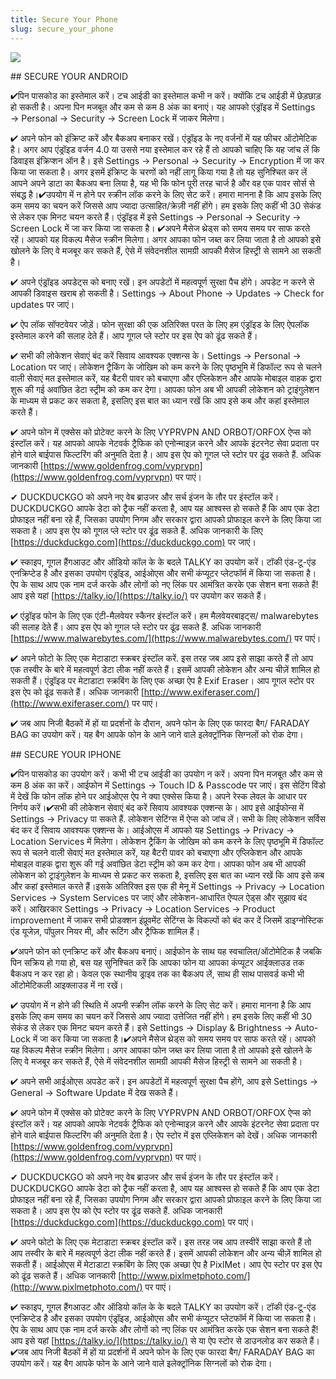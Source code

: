 ```yaml
---
title: Secure Your Phone
slug: secure_your_phone
---
```


![](/images/coverchap_3.jpg)


<div class="SECPHONE_H2" markdown="1">## SECURE YOUR ANDROID</div>




<span class="highlight_color">✔पिन पासकोड का इस्तेमाल करें।</span> टच आईडी का इस्तेमाल कभी न करें। क्योंकि टच आईडी में छेड़छाड़ हो सकती है। अपना पिन मजबूत और कम से कम 8 अंक का बनाएं। यह आपको एंड्रॉइड में Settings → Personal → Security → Screen Lock में जाकर मिलेगा।

<span class="highlight_color">✔ अपने फोन को इंक्रिप्ट करें और बैकअप बनाकर रखें।</span> एंड्रॉइड के नए वर्जनों में यह फीचर ऑटोमेटिक है। अगर आप एंड्रॉइड वर्जन 4.0 या उससे नया इस्तेमाल कर रहे हैं तो आपको चाहिए कि यह जांच लें कि डिवाइस इंक्रिप्शन ऑन है। इसे Settings → Personal → Security → Encryption में जा कर किया जा सकता है। अगर इसमें इंक्रिप्ट के चरणों को नहीं लागू किया गया है तो यह सुनिश्चित कर लें आपने अपने डाटा का बैकअप बना लिया है, यह भी कि फोन पूरी तरह चार्ज है और वह एक पावर सोर्स से संबद्ध है।<span class="highlight_color">✔उपयोग में न होने पर स्क्रीन लॉक करने के लिए सेट करें।</span> हमारा मानना है कि आप इसके लिए कम समय का चयन करें जिससे आप ज्यादा उत्साहित/क्रेज़ी नहीं होंगे। हम इसके लिए कहीं भी 30 सेकंड से लेकर एक मिनट चयन करते हैं। एंड्रॉइड में इसे Settings → Personal → Security → Screen Lock में जा कर किया जा सकता है। <span class="highlight_color">✔अपने मैसेज थ्रेड्स को समय समय पर साफ करते रहें।</span> आपको यह विकल्प मैसेज स्क्रीन मिलेगा। अगर आपका फोन जब्त कर लिया जाता है तो आपको इसे खोलने के लिए वे मजबूर कर सकते हैं, ऐसे में संवेदनशील सामग्री आपकी मैसेज हिस्ट्री से सामने आ सकती है।




<span class="highlight_color">✔ अपने एंड्रॉइड अपडेट्स को बनाए रखें।</span> इन अपडेटों में महत्वपूर्ण सुरक्षा पैच होंगे। अपडेट न करने से आपकी डिवाइस खराब हो सकती है। Settings → About Phone → Updates → Check for updates पर जाएं।

<span class="highlight_color">✔ ऐप लॉक सॉफ्टवेयर जोड़ें।</span> फोन सुरक्षा की एक अतिरिक्त परत के लिए हम एंड्रॉइड के लिए ऐपलॉक इस्तेमाल करने की सलाह देते हैं। आप गूगल प्ले स्टोर पर इस ऐप को ढूंढ सकते हैं।

<span class="highlight_color">✔ सभी की लोकेशन सेवाएं बंद करें सिवाय आवश्यक एक्शन्स के।</span> Settings → Personal → Location पर जाएं। लोकेशन ट्रैकिंग के जोखिम को कम करने के लिए पृष्ठभूमि में डिफॉल्ट रूप से चलने वाली सेवाएं मत इस्तेमाल करें, यह बैटरी पावर को बचाएगा और एप्लिकेशन और आपके मोबाइल वाहक द्वारा शुरू की गई अवांछित डेटा स्ट्रीम को कम कर देगा। आपका फोन अब भी आपकी लोकेशन को ट्राइंगुलेशन के माध्यम से प्रकट कर सकता है, इसलिए इस बात का ध्यान रखें कि आप इसे कब और कहां इस्तेमाल करते हैं।

<span class="highlight_color">✔ अपने फोन में एक्सेस को प्रोटेक्ट करने के लिए</span> VYPRVPN AND ORBOT/ORFOX ऐप्स को इंस्टॉल करें। यह आपको आपके नेटवर्क ट्रैफिक को एनोन्माइज़ करने और आपके इंटरनेट सेवा प्रदाता पर होने वाले बाईपास फिल्टरिंग की अनुमति देता है। आप इस ऐप को गूगल प्ले स्टोर पर ढूंढ सकते हैं. अधिक जानकारी [https://www.goldenfrog.com/vyprvpn](https://www.goldenfrog.com/vyprvpn) पर पाएं।




<span class="highlight_color">✔ DUCKDUCKGO</span> को अपने नए वेब ब्राउजर और सर्च इंजन के तौर पर इंस्टॉल करें। DUCKDUCKGO आपके डेटा को ट्रैक नहीं करता है, आप यह आश्वस्त हो सकते हैं कि आप एक डेटा प्रोफाइल नहीं बना रहे हैं, जिसका उपयोग निगम और सरकार द्वारा आपको प्रोफाइल करने के लिए किया जा सकता है। आप इस ऐप को गूगल प्ले स्टोर पर ढूंढ सकते हैं. अधिक जानकारी के लिए [https://duckduckgo.com](https://duckduckgo.com) पर जाएं।

<span class="highlight_color">✔ स्काइप</span>, गूगल हैंगआउट और ऑडियो कॉल के के बदले TALKY का उपयोग करें। टॉकी एंड-टू-एंड एनक्रिप्टेड है और इसका उपयोग एंड्रॉइड, आईओएस और सभी कंप्यूटर प्लेटफॉर्म में किया जा सकता है। ऐप के साथ आप एक नाम दर्ज करके और लोगों को नए लिंक पर आमंत्रित करके एक सेशन बना सकते हैं! आप इसे यहां [https://talky.io/](https://talky.io/) पर उपयोग कर सकते हैं।

<span class="highlight_color">✔ एंड्रॉइड फोन के लिए एक एंटी-मैलवेयर स्कैनर इंस्टॉल करें।</span> हम मैलवेयरबाइट्स/ malwarebytes की सलाह देते हैं। आप इस ऐप को गूगल प्ले स्टोर पर ढूंढ सकते हैं. अधिक जानकारी [https://www.malwarebytes.com/](https://www.malwarebytes.com/) पर पाएं। 

<span class="highlight_color">✔ अपने फोटो के लिए एक मेटाडाटा स्क्रबर इंस्टॉल करें.</span> इस तरह जब आप इसे साझा करते हैं तो आप एक तस्वीर के बारे में महत्वपूर्ण डेटा लीक नहीं करते हैं। इसमें आपकी लोकेशन और अन्य चीज़ें शामिल हो सकती हैं। एंड्रॉइड पर मेटाडाटा स्क्रबिंग के लिए एक अच्छा ऐप है Exif Eraser। आप गूगल स्टोर पर इस ऐप को ढूंढ सकते हैं। अधिक जानकारी  [http://www.exiferaser.com/](http://www.exiferaser.com/)  पर पाएं।

<span class="highlight_color">✔ जब आप निजी बैठकों में हों या प्रदर्शनों के दौरान,</span> अपने फोन के लिए एक फारदा बैग/ FARADAY BAG का उपयोग करें। यह बैग आपके फोन के आने जाने वाले इलेक्ट्रॉनिक सिग्नलों को रोक देगा।

<div class="SECPHONE_H2" markdown="1">## SECURE YOUR IPHONE</div>




<span class="highlight_color">✔पिन पासकोड का उपयोग करें। कभी भी टच आईडी का उपयोग न करें।</span> अपना पिन मजबूत और कम से कम 8 अंक का करें। आईफोन में Settings → Touch ID &amp; Passcode पर जाएं। इस सेटिंग विंडो में देखें कि फोन लॉक होने पर आईओएस ऐप ने क्या एक्सेस किया है। अपने रेस्क लेवल के आधार पर निर्णय करें।<span class="highlight_color">✔सभी की लोकेशन सेवाएं बंद करें सिवाय आवश्यक एक्शन्स के।</span> आप इसे आईफोन्स में Settings → Privacy पा सकते हैं. लोकेशन सेटिंग्स में ऐप्स को जांच लें। सभी के लिए लोकेशन सर्विस बंद कर दें सिवाय आवश्यक एक्शन्स के। आईओएस में आपको यह Settings → Privacy → Location Services में मिलेगा। लोकेशन ट्रैकिंग के जोखिम को कम करने के लिए पृष्ठभूमि में डिफॉल्ट रूप से चलने वाली सेवाएं मत इस्तेमाल करें, यह बैटरी पावर को बचाएगा और एप्लिकेशन और आपके मोबाइल वाहक द्वारा शुरू की गई अवांछित डेटा स्ट्रीम को कम कर देगा। आपका फोन अब भी आपकी लोकेशन को ट्राइंगुलेशन के माध्यम से प्रकट कर सकता है, इसलिए इस बात का ध्यान रखें कि आप इसे कब और कहां इस्तेमाल करते हैं।इसके अतिरिक्त इस एक ही मेनू में Settings → Privacy → Location Services → System Services पर जाएं और लोकेशन-आधारित ऐप्पल ऐड्स और सुझाव बंद करें। आखिरकार Settings → Privacy → Location Services → Product improvement में जाकर सभी प्रोडक्शन इंप्रूवमेंट सेटिंग्स के विकल्पों को बंद कर दें जिसमें डाइग्नोस्टिक एंड यूजेज़, पॉपुलर नियर मी, और रूटिंग और ट्रैफिक शामिल हैं।


<span class="highlight_color">✔अपने फोन को एनक्रिप्ट करें और बैकअप बनाएं।</span> आईफोन के साथ यह स्वचालित/ऑटोमेटिक है जबकि पिन सक्रिय हो गया हो, बस यह सुनिश्चित करें कि आपका फोन या आपका कंप्यूटर आईक्लाउड तक बैकअप न कर रहा हो। केवल एक स्थानीय ड्राइव तक का बैकअप लें, साथ ही साथ पासवर्ड कभी भी ऑटोमेटिकली आइक्लाउड में ना रखें।

<span class="highlight_color">✔ उपयोग में न होने की स्थिति में अपनी स्क्रीन लॉक करने के लिए सेट करें।</span> हमारा मानना है कि आप इसके लिए कम समय का चयन करें जिससे आप ज्यादा उत्तेजित नहीं होंगे। हम इसके लिए कहीं भी 30 सेकंड से लेकर एक मिनट चयन करते हैं। इसे Settings → Display &amp; Brightness → Auto-Lock में जा कर किया जा सकता है।<span class="highlight_color">✔अपने मैसेज थ्रेड्स को समय समय पर साफ करते रहें।</span> आपको यह विकल्प मैसेज स्क्रीन मिलेगा। अगर आपका फोन जब्त कर लिया जाता है तो आपको इसे खोलने के लिए वे मजबूर कर सकते हैं, ऐसे में संवेदनशील सामग्री आपकी मैसेज हिस्ट्री से सामने आ सकती है।

<span class="highlight_color">✔ अपने सभी आईओएस अपडेट करें।</span> इन अपडेटों में महत्वपूर्ण सुरक्षा पैच होंगे, आप इसे Settings → General → Software Update में देख सकते हैं।

<span class="highlight_color">✔ अपने फोन में एक्सेस को प्रोटेक्ट करने के लिए</span> VYPRVPN AND ORBOT/ORFOX ऐप्स को इंस्टॉल करें। यह आपको आपके नेटवर्क ट्रैफिक को एनोन्माइज़ करने और आपके इंटरनेट सेवा प्रदाता पर होने वाले बाईपास फिल्टरिंग की अनुमति देता है। ऐप स्टोर में इस एप्लिकेशन को देखें। अधिक जानकारी [https://www.goldenfrog.com/vyprvpn](https://www.goldenfrog.com/vyprvpn) पर पाएं।




<span class="highlight_color">✔ DUCKDUCKGO</span> को अपने नए वेब ब्राउजर और सर्च इंजन के तौर पर इंस्टॉल करें। DUCKDUCKGO आपके डेटा को ट्रैक नहीं करता है, आप यह आश्वस्त हो सकते हैं कि आप एक डेटा प्रोफाइल नहीं बना रहे हैं, जिसका उपयोग निगम और सरकार द्वारा आपको प्रोफाइल करने के लिए किया जा सकता है। आप इस ऐप को ऐप स्टोर पर ढूंढ सकते हैं. अधिक जानकारी [https://duckduckgo.com](https://duckduckgo.com) पर पाएं।

<span class="highlight_color">✔ अपने फोटो के लिए एक मेटाडाटा स्क्रबर इंस्टॉल करें</span>। इस तरह जब आप तस्वीरें साझा करते हैं तो आप तस्वीर के बारे में महत्वपूर्ण डेटा लीक नहीं करते हैं। इसमें आपकी लोकेशन और अन्य चीज़ें शामिल हो सकती हैं। आईओएस में मेटाडाटा स्क्रबिंग के लिए एक अच्छा ऐप है PixlMet। आप ऐप स्टोर पर इस ऐप को ढूंढ सकते हैं। अधिक जानकारी [http://www.pixlmetphoto.com/](http://www.pixlmetphoto.com/) पर पाएं।

<span class="highlight_color">✔ स्काइप</span>, गूगल हैंगआउट और ऑडियो कॉल के के बदले TALKY का उपयोग करें। टॉकी एंड-टू-एंड एनक्रिप्टेड है और इसका उपयोग एंड्रॉइड, आईओएस और सभी कंप्यूटर प्लेटफॉर्म में किया जा सकता है। ऐप के साथ आप एक नाम दर्ज करके और लोगों को नए लिंक पर आमंत्रित करके एक सेशन बना सकते हैं! आप इसे यहां [https://talky.io/](https://talky.io/) से या ऐप स्टोर से डाउनलोड कर सकते हैं।<span class="highlight_color">✔जब आप निजी बैठकों में हों या प्रदर्शनों में अपने फोन के लिए एक फारदा बैग/</span> FARADAY BAG का उपयोग करें। यह बैग आपके फोन के आने जाने वाले इलेक्ट्रॉनिक सिग्नलों को रोक देगा।